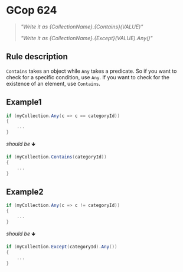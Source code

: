 ﻿# GCop 624

> *"Write it as  \{CollectionName}.\{Contains}(VALUE)"*
> 
> *"Write it as  \{CollectionName}.\{Except}(VALUE).Any()"*

## Rule description

`Contains` takes an object while `Any` takes a predicate. So if you want to check for a specific condition, use `Any`. If you want to check for the existence of an element, use `Contains`.

## Example1

```csharp
if (myCollection.Any(c => c == categoryId))
{
    ...
}
```

*should be* 🡻

```csharp
if (myCollection.Contains(categoryId))
{
    ...
}
```

## Example2

```csharp
if (myCollection.Any(c => c != categoryId))
{
    ...
}
```

*should be* 🡻

```csharp
if (myCollection.Except(categoryId).Any())
{
    ...
}
```